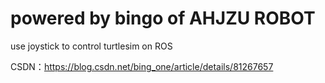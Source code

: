 # powered by bingo of AHJZU ROBOT #
use joystick to control turtlesim on ROS

CSDN：https://blog.csdn.net/bing_one/article/details/81267657
